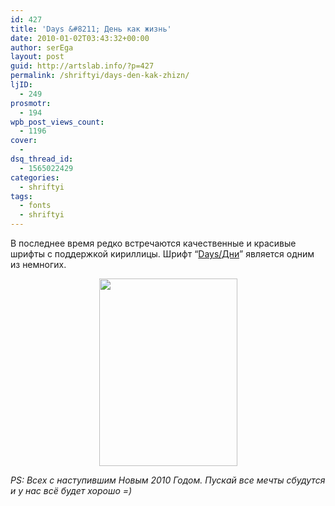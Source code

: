 ```yaml
---
id: 427
title: 'Days &#8211; День как жизнь'
date: 2010-01-02T03:43:32+00:00
author: serEga
layout: post
guid: http://artslab.info/?p=427
permalink: /shriftyi/days-den-kak-zhizn/
ljID:
  - 249
prosmotr:
  - 194
wpb_post_views_count:
  - 1196
cover:
  -
dsq_thread_id:
  - 1565022429
categories:
  - shriftyi
tags:
  - fonts
  - shriftyi
---
```

В последнее время редко встречаются качественные и красивые шрифты с поддержкой кириллицы. Шрифт &#8220;<a href="http://www.behance.net/Gallery/Days-typeface/190108" target="_blank">Days/Дни</a>&#8221; является одним из немногих.



<center>
  <a href="http://artslab.info/wp-content/uploads/days.jpg"><img class="aligncenter" title="days" src="http://artslab.info/wp-content/uploads/days-221x300.jpg" alt="" width="221" height="300" /></a>
</center>



_PS: Всех с наступившим Новым 2010 Годом. Пускай все мечты сбудутся и у нас всё будет хорошо =)_